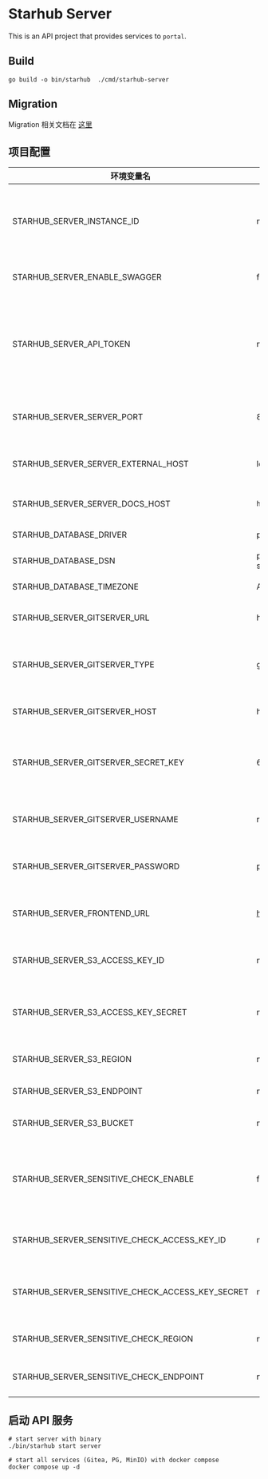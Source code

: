 # Starhub Server

This is an API project that provides services to `portal`.

## Build

```shell
go build -o bin/starhub  ./cmd/starhub-server
```

## Migration

Migration 相关文档在 [这里](docs/zh-CN/migration.md)

## 项目配置

| 环境变量名 | 默认值 | 描述 |
| --- | --- | --- |
| STARHUB_SERVER_INSTANCE_ID | none | 一个唯一的实例 ID，用于部署多个实例时做标识 |
| STARHUB_SERVER_ENABLE_SWAGGER | false | 是否开启 Swagger 文档服务 |
| STARHUB_SERVER_API_TOKEN | none | 用于和前端做身份校验的 API token, 长度需要为 128 个字符 |
| STARHUB_SERVER_SERVER_PORT | 8080 | Starhub Sever 启动后监听的端口 |
| STARHUB_SERVER_SERVER_EXTERNAL_HOST | localhost | Starhub Server 启动后的 Host |
| STARHUB_SERVER_SERVER_DOCS_HOST | `http://localhost:6636` | Swagger 启动后的 Host|
| STARHUB_DATABASE_DRIVER | pg | 数据库的类别 |
| STARHUB_DATABASE_DSN | postgresql://postgres:postgres@localhost:5432/STARHUB_SERVER?sslmode=disable | 数据库的 DSN |
| STARHUB_DATABASE_TIMEZONE | Asia/Shanghai | 数据库的时区 |
| STARHUB_SERVER_GITSERVER_URL | http://localhost:3000 | Git server 的地址 |
| STARHUB_SERVER_GITSERVER_TYPE | gitea | Git server 的类别，目前只支持 gitea |
| STARHUB_SERVER_GITSERVER_HOST | http://localhost:3000 | Git server 的 Host |
| STARHUB_SERVER_GITSERVER_SECRET_KEY | 619c849c49e03754454ccd4cda79a209ce0b30b3 | Git server 管理员用户的 access token |
| STARHUB_SERVER_GITSERVER_USERNAME | root | Git server 管理员用户的账号 |
| STARHUB_SERVER_GITSERVER_PASSWORD | password123 | Git server 管理员用户的密码 |
| STARHUB_SERVER_FRONTEND_URL | https://portal-stg.opencsg.com | Starhub 前端项目启动后的 URL |
| STARHUB_SERVER_S3_ACCESS_KEY_ID | none | S3 存储的 Access key ID |
| STARHUB_SERVER_S3_ACCESS_KEY_SECRET | none | S3 存储的 Access key Secret |
| STARHUB_SERVER_S3_REGION | none | S3 存储的 region |
| STARHUB_SERVER_S3_ENDPOINT | none | S3 存储的地址 |
| STARHUB_SERVER_S3_BUCKET | none | S3 存储的 bucket |
| STARHUB_SERVER_SENSITIVE_CHECK_ENABLE | false | 是否开启文本审核(目前只支持阿里云内容审核服务)|
| STARHUB_SERVER_SENSITIVE_CHECK_ACCESS_KEY_ID | none | 阿里云内容审核的 Access key ID |
| STARHUB_SERVER_SENSITIVE_CHECK_ACCESS_KEY_SECRET | none | 阿里云内容审核的 Access key secret |
| STARHUB_SERVER_SENSITIVE_CHECK_REGION | none | 阿里云内容审核的 region |
| STARHUB_SERVER_SENSITIVE_CHECK_ENDPOINT | none | 阿里云内容审核的服务地址 |

## 启动 API 服务

```shell
# start server with binary
./bin/starhub start server

# start all services (Gitea, PG, MinIO) with docker compose
docker compose up -d
```
